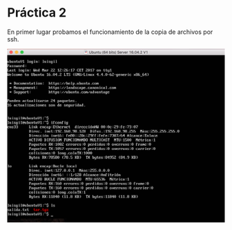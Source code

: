 **Práctica 2**
==============

En primer lugar probamos el funcionamiento de la copia de archivos por ssh.

<img src="https://github.com/luisgm420/SWAP/blob/master/Practicas/practica2/Capturas%20de%20pantalla/2_M1.png">

